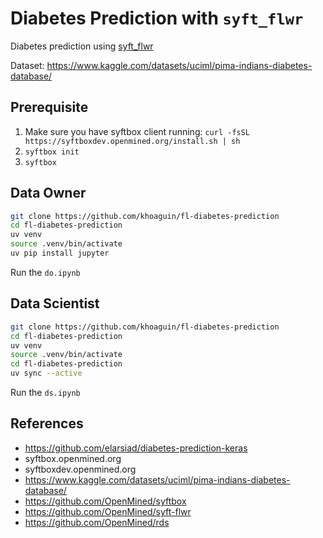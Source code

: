 # Diabetes Prediction with `syft_flwr`

Diabetes prediction using [syft_flwr](https://github.com/OpenMined/syft-flwr)

Dataset: https://www.kaggle.com/datasets/uciml/pima-indians-diabetes-database/

## Prerequisite
1. Make sure you have syftbox client running: `curl -fsSL https://syftboxdev.openmined.org/install.sh | sh`
2. `syftbox init`
3. `syftbox`

## Data Owner
```bash
git clone https://github.com/khoaguin/fl-diabetes-prediction
cd fl-diabetes-prediction
uv venv
source .venv/bin/activate
uv pip install jupyter
```
Run the `do.ipynb`

## Data Scientist

```bash
git clone https://github.com/khoaguin/fl-diabetes-prediction
cd fl-diabetes-prediction
uv venv
source .venv/bin/activate
cd fl-diabetes-prediction
uv sync --active
```

Run the `ds.ipynb`

## References
- https://github.com/elarsiad/diabetes-prediction-keras
- syftbox.openmined.org
- syftboxdev.openmined.org
- https://www.kaggle.com/datasets/uciml/pima-indians-diabetes-database/
- https://github.com/OpenMined/syftbox
- https://github.com/OpenMined/syft-flwr
- https://github.com/OpenMined/rds